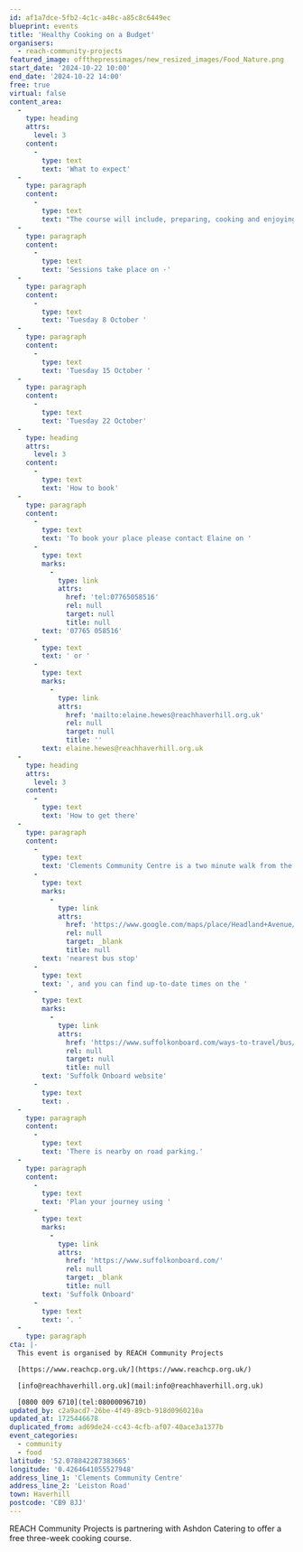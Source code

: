 ```yaml
---
id: af1a7dce-5fb2-4c1c-a48c-a85c8c6449ec
blueprint: events
title: 'Healthy Cooking on a Budget'
organisers:
  - reach-community-projects
featured_image: offthepressimages/new_resized_images/Food_Nature.png
start_date: '2024-10-22 10:00'
end_date: '2024-10-22 14:00'
free: true
virtual: false
content_area:
  -
    type: heading
    attrs:
      level: 3
    content:
      -
        type: text
        text: 'What to expect'
  -
    type: paragraph
    content:
      -
        type: text
        text: "The course will include, preparing, cooking and enjoying healthy dishes and will be full of top tips to cook great dishes on a budget! You'll receive a free with supermarket voucher and recipe book.  "
  -
    type: paragraph
    content:
      -
        type: text
        text: 'Sessions take place on -'
  -
    type: paragraph
    content:
      -
        type: text
        text: 'Tuesday 8 October '
  -
    type: paragraph
    content:
      -
        type: text
        text: 'Tuesday 15 October '
  -
    type: paragraph
    content:
      -
        type: text
        text: 'Tuesday 22 October'
  -
    type: heading
    attrs:
      level: 3
    content:
      -
        type: text
        text: 'How to book'
  -
    type: paragraph
    content:
      -
        type: text
        text: 'To book your place please contact Elaine on '
      -
        type: text
        marks:
          -
            type: link
            attrs:
              href: 'tel:07765058516'
              rel: null
              target: null
              title: null
        text: '07765 058516'
      -
        type: text
        text: ' or '
      -
        type: text
        marks:
          -
            type: link
            attrs:
              href: 'mailto:elaine.hewes@reachhaverhill.org.uk'
              rel: null
              target: null
              title: ''
        text: elaine.hewes@reachhaverhill.org.uk
  -
    type: heading
    attrs:
      level: 3
    content:
      -
        type: text
        text: 'How to get there'
  -
    type: paragraph
    content:
      -
        type: text
        text: 'Clements Community Centre is a two minute walk from the '
      -
        type: text
        marks:
          -
            type: link
            attrs:
              href: 'https://www.google.com/maps/place/Headland+Avenue/@52.0789303,0.4230322,17z/data=!4m23!1m16!4m15!1m6!1m2!1s0x47d85e5bfc10d571:0x1fb26d6fe63a815b!2sClements+Community+Centre,+Leiston+Rd,+Haverhill+CB9+8JJ!2m2!1d0.4264703!2d52.0786725!1m6!1m2!1s0x47d85e5c7636df1b:0x3eba74198ef4cc62!2sHeadland+Avenue,+Haverhill+CB9+8LZ!2m2!1d0.424744!2d52.079128!3e2!3m5!1s0x47d85e5c7636df1b:0x3eba74198ef4cc62!8m2!3d52.079128!4d0.424744!16s%2Fg%2F1z44r_s3v?entry=ttu&g_ep=EgoyMDI0MDgyOC4wIKXMDSoASAFQAw%3D%3D'
              rel: null
              target: _blank
              title: null
        text: 'nearest bus stop'
      -
        type: text
        text: ', and you can find up-to-date times on the '
      -
        type: text
        marks:
          -
            type: link
            attrs:
              href: 'https://www.suffolkonboard.com/ways-to-travel/bus/bus-timetable-updates/'
              rel: null
              target: null
              title: null
        text: 'Suffolk Onboard website'
      -
        type: text
        text: .
  -
    type: paragraph
    content:
      -
        type: text
        text: 'There is nearby on road parking.'
  -
    type: paragraph
    content:
      -
        type: text
        text: 'Plan your journey using '
      -
        type: text
        marks:
          -
            type: link
            attrs:
              href: 'https://www.suffolkonboard.com/'
              rel: null
              target: _blank
              title: null
        text: 'Suffolk Onboard'
      -
        type: text
        text: '. '
  -
    type: paragraph
cta: |-
  This event is organised by REACH Community Projects

  [https://www.reachcp.org.uk/](https://www.reachcp.org.uk/) 

  [info@reachhaverhill.org.uk](mail:info@reachhaverhill.org.uk)

  [0800 009 6710](tel:08000096710)
updated_by: c2a9acd7-26be-4f49-89cb-918d0960210a
updated_at: 1725446678
duplicated_from: ad69de24-cc43-4cfb-af07-40ace3a1377b
event_categories:
  - community
  - food
latitude: '52.078842287383665'
longitude: '0.4264641055527948'
address_line_1: 'Clements Community Centre'
address_line_2: 'Leiston Road'
town: Haverhill
postcode: 'CB9 8JJ'
---
```

REACH Community Projects is partnering with Ashdon Catering to offer a free three-week cooking course.